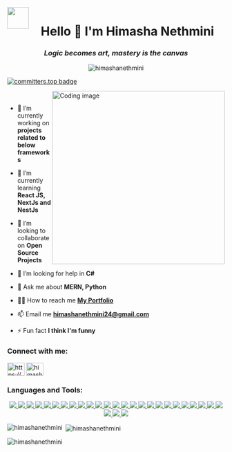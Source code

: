 <img src = "https://www.pngall.com/wp-content/uploads/2016/03/Heart.png" width="50" breadth="50" align="left" >
<h1 align="center">Hello 👋 I'm Himasha Nethmini</h1> 

<h3 align="center"><b> <i> Logic becomes art, mastery is the canvas</i></b></h3>

<p align ="center"> <img src="https://komarev.com/ghpvc/?username=himashanethmini&label=Profile%20views&color=0e75b6&style=flat" alt="himashanethmini" /> </p>

[![committers.top badge](https://user-badge.committers.top/sri_lanka_private/HimashaNethmini.svg)](https://user-badge.committers.top/sri_lanka_private/HimashaNethmini)

<p alighn ="left"> <img align="right" alt="Coding image" width="400" src= "https://user-images.githubusercontent.com/74038190/221352975-94759904-aa4c-4032-a8ab-b546efb9c478.gif" >

<br />

- 🔭 I’m currently working on **projects related to below frameworks**

- 🌱 I’m currently learning **React JS, NextJs and NestJs**

- 👯 I’m looking to collaborate on **Open Source Projects**

- 🤝 I’m looking for help in  **C#**

- 💬 Ask me about **MERN, Python**
  
- 👨‍💻 How to reach me [**My Portfolio**](https://himasharanwala.netlify.app/)

- 📫 Email me **himashanethmini24@gmail.com**

- ⚡ Fun fact **I think I'm funny**

<h3 align="left">Connect with me:</h3>
<p align="left">
<a href="https://www.linkedin.com/in/himasha-nethmini-4b32a1231/" target="blank"><img align="center" src="https://raw.githubusercontent.com/rahuldkjain/github-profile-readme-generator/master/src/images/icons/Social/linked-in-alt.svg" alt="https://www.linkedin.com/in/himasha-nethmini-4b32a1231/" height="30" width="40" /></a>
<a href="https://www.hackerrank.com/himashanethmini1" target="blank"><img align="center" src="https://raw.githubusercontent.com/rahuldkjain/github-profile-readme-generator/master/src/images/icons/Social/hackerrank.svg" alt="himashanethmini1" height="30" width="40" /></a>
</p>

<h3 align="left">Languages and Tools:</h3>

<p align="center">
  <a href="https://tailwindcss.com/" target="_blank" rel="noreferrer">
    <img src="https://skillicons.dev/icons?i=tailwind" />
  </a> 
  <a href="https://getbootstrap.com/" target="_blank" rel="noreferrer">
    <img src="https://skillicons.dev/icons?i=bootstrap" />
  </a> 
  <a href="https://sass-lang.com/" target="_blank" rel="noreferrer">
    <img src="https://skillicons.dev/icons?i=sass" />
  </a>
  <a href="https://developer.android.com/" target="_blank" rel="noreferrer">
    <img src="https://skillicons.dev/icons?i=androidstudio" />
  </a>
    <a href="https://www.python.org/" target="_blank" rel="noreferrer">
    <img src="https://skillicons.dev/icons?i=python" />
  </a>
    <a href="https://www.cprogramming.com/" target="_blank" rel="noreferrer">
    <img src="https://skillicons.dev/icons?i=c" />
  </a>
    <a href="https://cplusplus.com/" target="_blank" rel="noreferrer">
    <img src="https://skillicons.dev/icons?i=cpp" />
  </a>
    <a href="https://learn.microsoft.com/en-us/dotnet/csharp/" target="_blank" rel="noreferrer">
    <img src="https://skillicons.dev/icons?i=cs" />
  </a>
    <a href="https://www.java.com" target="_blank" rel="noreferrer">
    <img src="https://skillicons.dev/icons?i=java" />
  </a>
    <a href="https://developer.mozilla.org/en-US/docs/Web/JavaScript" target="_blank" rel="noreferrer">
    <img src="https://skillicons.dev/icons?i=js" />
  </a>
    <a href="https://nodejs.org/" target="_blank" rel="noreferrer">
    <img src="https://skillicons.dev/icons?i=nodejs" />
  </a>
  <a href="https://expressjs.com/" target="_blank" rel="noreferrer">
    <img src="https://skillicons.dev/icons?i=express" />
  </a>
  <a href="https://reactjs.org/" target="_blank" rel="noreferrer">
    <img src="https://skillicons.dev/icons?i=react" />
  </a>
  <a href="https://nextjs.org/" target="_blank" rel="noreferrer">
    <img src="https://skillicons.dev/icons?i=nextjs" />
  </a>
  <a href="https://nestjs.com/" target="_blank" rel="noreferrer">
    <img src="https://skillicons.dev/icons?i=nestjs" />
  </a>
  <a href="https://www.w3.org/html/" target="_blank" rel="noreferrer">
    <img src="https://skillicons.dev/icons?i=html" />
  </a>
    <a href="https://www.figma.com/" target="_blank" rel="noreferrer">
    <img src="https://skillicons.dev/icons?i=figma" />
  </a>
  <a href="https://git-scm.com/" target="_blank" rel="noreferrer">
    <img src="https://skillicons.dev/icons?i=git" />
  </a>
  <a href="https://www.tensorflow.org/" target="_blank" rel="noreferrer">
    <img src="https://skillicons.dev/icons?i=tensorflow" />
  </a>
    <a href="https://www.prisma.io/" target="_blank" rel="noreferrer">
    <img src="https://skillicons.dev/icons?i=prisma" />
  </a>
  <a href="https://www.postgresql.org/" target="_blank" rel="noreferrer">
    <img src="https://skillicons.dev/icons?i=postgres" />
  </a>
  <a href="https://www.mongodb.com/" target="_blank" rel="noreferrer">
    <img src="https://skillicons.dev/icons?i=mongodb" />
  </a>
  <a href="https://www.mysql.com/" target="_blank" rel="noreferrer">
    <img src="https://skillicons.dev/icons?i=mysql" />
  </a>
    <a href="https://firebase.google.com/" target="_blank" rel="noreferrer">
    <img src="https://skillicons.dev/icons?i=firebase" />
  </a>
  <a href="https://www.oracle.com/" target="_blank" rel="noreferrer">
    <img src="https://skillicons.dev/icons?i=oracle" />
  </a>
  <a href="https://www.postman.com/" target="_blank" rel="noreferrer">
    <img src="https://skillicons.dev/icons?i=postman" />
  </a>
    <a href="https://swagger.io/" target="_blank" rel="noreferrer">
    <img src="https://skillicons.dev/icons?i=swagger" />
  </a>
  <a href="https://aws.amazon.com/" target="_blank" rel="noreferrer">
    <img src="https://skillicons.dev/icons?i=aws" />
  </a>
  
</p>

<p><img align="left" src="https://github-readme-stats.vercel.app/api/top-langs?username=himashanethmini&show_icons=true&locale=en&layout=compact" alt="himashanethmini" /></p>

<p>&nbsp;<img align="center" src="https://github-readme-stats.vercel.app/api?username=himashanethmini&show_icons=true&locale=en" alt="himashanethmini" /></p>

<p><img align="center" src="https://github-readme-streak-stats.herokuapp.com/?user=himashanethmini" alt="himashanethmini" /></p>


